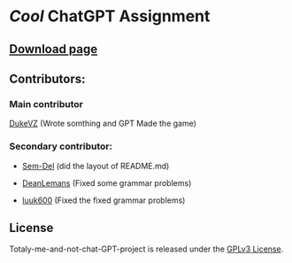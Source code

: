 
# ***Cool*** ChatGPT Assignment

## [Download page](https://github.com/DukeVZ/Totaly-me-and-not-chat-GPT-project/releases/tag/school)

## Contributors:
### Main contributor
[DukeVZ](https://github.com/DukeVZ) (Wrote somthing and GPT Made the game)

### Secondary contributor:
- [Sem-Del](https://github.com/Sem-Del) (did the layout of README.md)

- [DeanLemans](https://github.com/DeanLemans) (Fixed some grammar problems)

- [luuk600](https://github.com/luuk600) (Fixed the fixed grammar problems)

## License

Totaly-me-and-not-chat-GPT-project is released under the [GPLv3 License]([https://opensource.org/licenses/MIT](https://www.gnu.org/licenses/gpl-3.0.html)).
